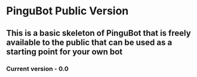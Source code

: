 # PinguBot Public Version

## This is a basic skeleton of PinguBot that is freely available to the public that can be used as a starting point for your own bot

### Current version - 0.0
